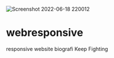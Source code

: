 ![Screenshot 2022-06-18 220012](https://user-images.githubusercontent.com/65408099/174444272-c72a7bf6-6536-4ac2-b607-f58dced03a03.jpg)
# webresponsive
responsive website biografi
Keep Fighting
